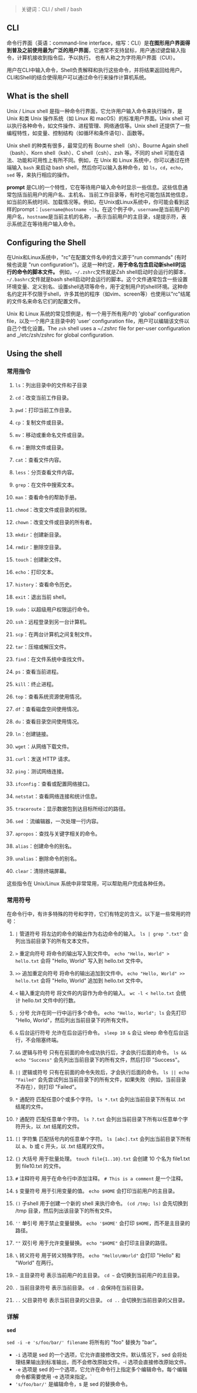 
> 关键词：CLI / shell / bash 

## CLI

命令行界面（英语：command-line interface，缩写：CLI）是**在图形用户界面得到普及之前使用最为广泛的用户界面**，它通常不支持鼠标，用户通过键盘输入指令，计算机接收到指令后，予以执行。 也有人称之为字符用户界面（CUI）。

用户在CLI中输入命令，Shell负责解释和执行这些命令，并将结果返回给用户。CLI和Shell的结合使得用户可以通过命令行来操作计算机系统。

## What is the shell

Unix / Linux shell 是指一种命令行界面，它允许用户输入命令来执行操作，是 Unix 和类 Unix 操作系统（如 Linux 和 macOS）的标准用户界面。Unix shell 可以执行各种命令，如文件操作、进程管理、网络通信等。Unix shell 还提供了一些编程特性，如变量、控制结构（如循环和条件语句）、函数等。

Unix shell 的种类有很多，最常见的有 Bourne shell（sh）、Bourne Again shell（bash）、Korn shell（ksh）、C shell（csh）、zsh 等。不同的 shell 可能在语法、功能和可用性上有所不同。例如，在 Unix 和 Linux 系统中，你可以通过在终端输入 `bash` 来启动 bash shell，然后你可以输入各种命令，如 `ls`，`cd`，`echo`，`sed` 等，来执行相应的操作。

**prompt** 是CLI的一个特性，它在等待用户输入命令时显示一些信息。这些信息通常包括当前用户的用户名、主机名、当前工作目录等，有时也可能包括其他信息，如当前的系统时间、加载情况等。例如，在Unix或Linux系统中，你可能会看到这样的prompt：`[username@hostname ~]$`。在这个例子中，`username`是当前用户的用户名，`hostname`是当前主机的名称，`~`表示当前用户的主目录，`$`是提示符，表示系统正在等待用户输入命令。


## Configuring the Shell

在Unix和Linux系统中，"rc"在配置文件名中的含义源于"run commands" (有时候也说是 "run configuration")。这是一种约定，**用于命名包含启动新shell时运行的命令的脚本文件。** 例如，`~/.zshrc`文件就是Zsh shell启动时会运行的脚本，`~/.bashrc`文件就是bash shell启动时会运行的脚本。这个文件通常包含一些设置环境变量、定义别名、设置shell选项等命令，用于定制用户的shell环境。这种命名约定并不仅限于shell，许多其他的程序（如vim、screen等）也使用以"rc"结尾的文件名来命名它们的配置文件。

Unix 和 Linux 系统的常见惯例是，有一个用于所有用户的 'global' configuration file，以及一个用户主目录中的 'user' configuration file，用户可以编辑该文件以自己个性化设置。The `zsh` shell uses a _~/.zshrc_ file for per-user configuration and _/etc/zsh/zshrc for global configuration.


## Using the shell

### 常用指令

1. `ls`：列出目录中的文件和子目录
    
2. `cd`：改变当前工作目录。
    
3. `pwd`：打印当前工作目录。
    
4. `cp`：复制文件或目录。
    
5. `mv`：移动或重命名文件或目录。
    
6. `rm`：删除文件或目录。
    
7. `cat`：查看文件内容。
    
8. `less`：分页查看文件内容。
    
9. `grep`：在文件中搜索文本。
    
10. `man`：查看命令的帮助手册。
    
11. `chmod`：改变文件或目录的权限。
    
12. `chown`：改变文件或目录的所有者。
    
13. `mkdir`：创建新目录。
    
14. `rmdir`：删除空目录。
    
15. `touch`：创建新文件。
    
16. `echo`：打印文本。
    
17. `history`：查看命令历史。
    
18. `exit`：退出当前 shell。
    
19. `sudo`：以超级用户权限运行命令。
    
20. `ssh`：远程登录到另一台计算机。
    
21. `scp`：在两台计算机之间复制文件。
    
22. `tar`：压缩或解压文件。
    
23. `find`：在文件系统中查找文件。
    
24. `ps`：查看当前进程。
    
25. `kill`：终止进程。
    
26. `top`：查看系统资源使用情况。
    
27. `df`：查看磁盘空间使用情况。
    
28. `du`：查看目录空间使用情况。
    
29. `ln`：创建链接。
    
30. `wget`：从网络下载文件。
    
31. `curl`：发送 HTTP 请求。
    
32. `ping`：测试网络连接。
    
33. `ifconfig`：查看或配置网络接口。
    
34. `netstat`：查看网络连接和统计信息。
    
35. `traceroute`：显示数据包到达目标所经过的路径。
    
36. `sed` ：流编辑器，一次处理一行内容。
    
37. `apropos`：查找与关键字相关的命令。
    
38. `alias`：创建命令的别名。
    
39. `unalias`：删除命令的别名。
    
40. `clear`：清除终端屏幕。


这些指令在 Unix/Linux 系统中非常常用，可以帮助用户完成各种任务。

### 常用符号

在命令行中，有许多特殊的符号和字符，它们有特定的含义。以下是一些常用的符号：

1. `|`  管道符号
	将左边的命令的输出作为右边命令的输入。
	`ls | grep ".txt"` 会列出当前目录下的所有文本文件。
    
2. `>`  重定向符号
	将命令的输出写入到文件中。
	`echo "Hello, World" > hello.txt` 会将 "Hello, World" 写入到 hello.txt 文件中。
    
3. `>>`  追加重定向符号
	将命令的输出追加到文件中。
	`echo "Hello, World" >> hello.txt` 会将 "Hello, World" 追加到 hello.txt 文件中。
    
4. `<`  输入重定向符号
	将文件的内容作为命令的输入。
	`wc -l < hello.txt` 会统计 hello.txt 文件中的行数。
    
5. `;`  分号
	允许在同一行中运行多个命令。
	`echo "Hello, World"; ls` 会先打印 "Hello, World"，然后列出当前目录下的所有文件。
    
6. `&`  后台运行符号
	允许在后台运行命令。
	`sleep 10 &` 会让 sleep 命令在后台运行，不会阻塞终端。
    
7. `&&`  逻辑与符号
	只有在前面的命令成功执行后，才会执行后面的命令。
	`ls && echo "Success"` 会先列出当前目录下的所有文件，然后打印 "Success"。
    
8. `||`  逻辑或符号
	只有在前面的命令失败后，才会执行后面的命令。
	`ls || echo "Failed"` 会先尝试列出当前目录下的所有文件，如果失败（例如，当前目录不存在），则打印 "Failed"。
    
9. `*`  通配符
	匹配任意0个或多个字符。
	`ls *.txt` 会列出当前目录下所有以 .txt 结尾的文件。
    
10. `?`  通配符
	匹配任意单个字符。
	`ls ?.txt` 会列出当前目录下所有以任意单个字符开头，以 .txt 结尾的文件。
    
11. `[]`  字符集
	匹配括号内的任意单个字符。
	`ls [abc].txt` 会列出当前目录下所有以 a、b 或 c 开头，以 .txt 结尾的文件。
    
12. `{}`  大括号
	用于批量处理。
	`touch file{1..10}.txt` 会创建 10 个名为 file1.txt 到 file10.txt 的文件。
    
13. `#`  注释符号
	用于在命令行中添加注释。
	`# This is a comment` 是一个注释。
    
14. `$`  变量符号
	用于引用变量的值。
	`echo $HOME` 会打印当前用户的主目录。
    
15. `()`  子shell
	用于创建一个新的 shell 来执行命令。
	`(cd /tmp; ls)` 会先切换到 /tmp 目录，然后列出该目录下的所有文件。
    
16. `''`  单引号
	用于禁止变量替换。
	`echo '$HOME'` 会打印 `$HOME`，而不是主目录的路径。
    
17. `""`  双引号
	用于允许变量替换。
	`echo "$HOME"` 会打印主目录的路径。
    
18. `\`  转义符号
	用于转义特殊字符。
	`echo "Hello\nWorld"` 会打印 "Hello" 和 "World" 在两行。
    
19. `~`  主目录符号
	表示当前用户的主目录。
	`cd ~` 会切换到当前用户的主目录。
    
20. `.`  当前目录符号
	表示当前目录。
	`cd .` 会保持在当前目录。
    
21. `..`  父目录符号
	表示当前目录的父目录。
	`cd ..` 会切换到当前目录的父目录。

### 详解

**sed**

`sed -i -e 's/foo/bar/' filename` 将所有的 "foo" 替换为 "bar"。
- `-i` 选项是 sed 的一个选项，它允许直接修改文件。默认情况下，sed 会将处理结果输出到标准输出，而不会修改原始文件。-i 选项会直接修改原始文件。
- `-e` 选项是 sed 的一个选项，它允许在命令行上指定多个编辑命令。每个编辑命令都需要使用 -e 选项来指定。`
- `'s/foo/bar/'` 是编辑命令，s 是 sed 的替换命令。

